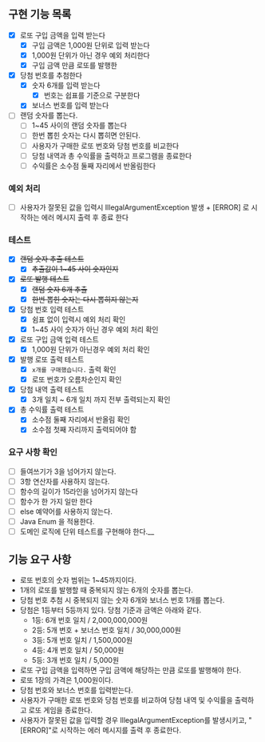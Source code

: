 ## 구현 기능 목록
- [X] 로또 구입 금액을 입력 받는다
  - [X] 구입 금액은 1,000원 단위로 입력 받는다
  - [X] 1,000원 단위가 아닌 경우 예외 처리한다
  - [X] 구입 금액 만큼 로또를 발행한
- [X] 당첨 번호를 추첨한다
  - [X] 숫자 6개를 입력 받는다
    - [X] 번호는 쉽표를 기준으로 구분한다
  - [X] 보너스 번호를 입력 받는다
- [ ] 랜덤 숫자를 뽑는다.
  - [ ] 1~45 사이의 랜덤 숫자를 뽑는다
  - [ ] 한번 뽑힌 숫자는 다시 뽑히면 안된다.
  - [ ] 사용자가 구매한 로또 번호와 당첨 번호를 비교한다
  - [ ] 당첨 내역과 총 수익률을 출력하고 프로그램을 종료한다
  - [ ] 수익률은 소수점 둘째 자리에서 반올림한다

### 예외 처리
- [ ] 사용자가 잘못된 값을 입력시 IllegalArgumentException 발생 + [ERROR] 로 시작하는 에러 메시지 출력 후 종료 한다

### 테스트
- [X] ~~랜덤 숫자 추출 테스트~~
  - [X] ~~추출값이 1~45 사이 숫자인지~~
- [X] ~~로또 발행 테스트~~
  - [X] ~~랜덤 숫자 6개 추출~~
  - [X] ~~한번 뽑힌 숫자는 다시 뽑히지 않는지~~
- [X] 당첨 번호 입력 테스트
  - [X] 쉼표 없이 입력시 예외 처리 확인
  - [X] 1~45 사이 숫자가 아닌 경우 예외 처리 확인
- [X] 로또 구입 금액 입력 테스트
  - [X] 1,000원 단위가 아닌경우 예외 처리 확인
- [X] 발행 로또 출력 테스트
  - [X] `x개를 구매했습니다.` 출력 확인
  - [X] 로또 번호가 오름차순인지 확인
- [X] 당첨 내역 출력 테스트
  - [X] 3개 일치 ~ 6개 일치 까지 전부 출력되는지 확인
- [X] 총 수익률 출력 테스트
  - [X] 소수점 둘째 자리에서 반올림 확인
  - [X] 소수점 첫째 자리까지 출력되어야 함

### 요구 사항 확인
- [ ] 들여쓰기가 3을 넘어가지 않는다.
- [ ] 3항 연산자를 사용하지 않는다.
- [ ] 함수의 길이가 15라인을 넘어가지 않는다
- [ ] 함수가 한 가지 일만 한다
- [ ] else 예약어를 사용하지 않는다.
- [ ] Java Enum 을 적용한다.
- [ ] 도메인 로직에 단위 테스트를 구현해야 한다.__

## 기능 요구 사항
- 로또 번호의 숫자 범위는 1~45까지이다.
- 1개의 로또를 발행할 때 중복되지 않는 6개의 숫자를 뽑는다.
- 당첨 번호 추첨 시 중복되지 않는 숫자 6개와 보너스 번호 1개를 뽑는다.
- 당첨은 1등부터 5등까지 있다. 당첨 기준과 금액은 아래와 같다.
    - 1등: 6개 번호 일치 / 2,000,000,000원
    - 2등: 5개 번호 + 보너스 번호 일치 / 30,000,000원
    - 3등: 5개 번호 일치 / 1,500,000원
    - 4등: 4개 번호 일치 / 50,000원
    - 5등: 3개 번호 일치 / 5,000원
- 로또 구입 금액을 입력하면 구입 금액에 해당하는 만큼 로또를 발행해야 한다.
- 로또 1장의 가격은 1,000원이다.
- 당첨 번호와 보너스 번호를 입력받는다. 
- 사용자가 구매한 로또 번호와 당첨 번호를 비교하여 당첨 내역 및 수익률을 출력하고 로또 게임을 종료한다. 
- 사용자가 잘못된 값을 입력할 경우 IllegalArgumentException를 발생시키고, "[ERROR]"로 시작하는 에러 메시지를 출력 후 종료한다.